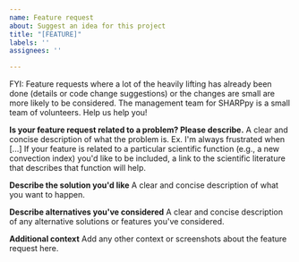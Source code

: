 ```yaml
---
name: Feature request
about: Suggest an idea for this project
title: "[FEATURE]"
labels: ''
assignees: ''

---
```


FYI: Feature requests where a lot of the heavily lifting has already been done (details or code change suggestions) or the changes are small are more likely to be considered.  The management team for SHARPpy is a small team of volunteers.  Help us help you!

**Is your feature request related to a problem? Please describe.**
A clear and concise description of what the problem is. Ex. I'm always frustrated when [...]
If your feature is related to a particular scientific function (e.g., a new convection index) you'd like to be included, a link to the scientific literature that describes that function will help.

**Describe the solution you'd like**
A clear and concise description of what you want to happen.

**Describe alternatives you've considered**
A clear and concise description of any alternative solutions or features you've considered.

**Additional context**
Add any other context or screenshots about the feature request here.
